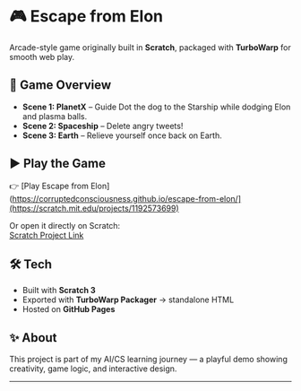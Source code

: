 # 🎮 Escape from Elon

Arcade-style game originally built in **Scratch**, packaged with **TurboWarp** for smooth web play.

## 🐾 Game Overview
- **Scene 1: PlanetX** – Guide Dot the dog to the Starship while dodging Elon and plasma balls.  
- **Scene 2: Spaceship** – Delete angry tweets! 
- **Scene 3: Earth** – Relieve yourself once back on Earth.

## ▶ Play the Game
👉 [Play Escape from Elon](https://corruptedconsciousness.github.io/escape-from-elon/](https://scratch.mit.edu/projects/1192573699)  

Or open it directly on Scratch:  
[Scratch Project Link](https://scratch.mit.edu/projects/1192573699)  

## 🛠 Tech
- Built with **Scratch 3**  
- Exported with **TurboWarp Packager** → standalone HTML  
- Hosted on **GitHub Pages**  


## ✨ About
This project is part of my AI/CS learning journey — a playful demo showing creativity, game logic, and interactive design.  

---
